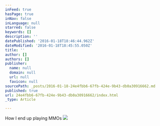 ```yaml
---
inFeed: true
hasPage: true
inNav: false
inLanguage: null
starred: false
keywords: []
description: ''
datePublished: '2016-01-18T18:46:44.962Z'
dateModified: '2016-01-18T18:45:55.050Z'
title: ''
author: []
authors: []
publisher:
  name: null
  domain: null
  url: null
  favicon: null
sourcePath: _posts/2016-01-18-24e4fbb6-67fb-424e-9b43-db0a30916662.md
published: true
url: 24e4fbb6-67fb-424e-9b43-db0a30916662/index.html
_type: Article

---
```

How I end up playing MMOs
![](https://the-grid-user-content.s3-us-west-2.amazonaws.com/f95557a4-a0b7-4785-9407-cc75f8ad1737.gif)